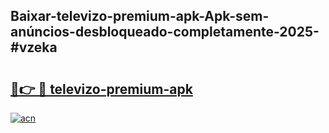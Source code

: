 ## Baixar-televizo-premium-apk-Apk-sem-anúncios-desbloqueado-completamente-2025-#vzeka

# <h2><a href="https://ainizakaria.my?title=televizo-premium-apk&ref=22M">🔗👉 🔴 televizo-premium-apk</a></h2>

[![acn](https://github.com/user-attachments/assets/0f9c940e-d8b0-45ae-aac7-cd30a18b3e1c)](https://ainizakaria.my?title=televizo-premium-apk&ref=22M)

